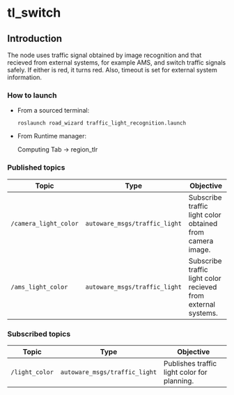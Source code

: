 # tl_switch

## Introduction
The node uses traffic signal obtained by image recognition and that recieved from external systems, for example AMS, and switch traffic signals safely. If either is red, it turns red. Also, timeout is set for external system information.

### How to launch
* From a sourced terminal:

    `roslaunch road_wizard traffic_light_recognition.launch`

* From Runtime manager:

    Computing Tab -> region_tlr

### Published topics
|Topic|Type|Objective|
------|----|---------
|`/camera_light_color`|`autoware_msgs/traffic_light`|Subscribe traffic light color obtained from camera image.|
|`/ams_light_color`|`autoware_msgs/traffic_light`| Subscribe traffic light color recieved from external systems.|

### Subscribed topics
|Topic|Type|Objective|
------|----|---------
|`/light_color`|`autoware_msgs/traffic_light`|Publishes traffic light color for planning.|
